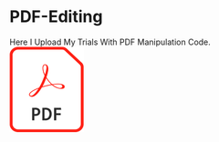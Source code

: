 # PDF-Editing
Here I Upload My Trials With PDF Manipulation Code.
  <br><img src="PDF Logo.png" width="130"  height = "150">
